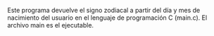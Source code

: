 Este programa devuelve el signo zodiacal a partir del día y mes de nacimiento del usuario en el lenguaje de programación C (main.c).
El archivo main es el ejecutable.
